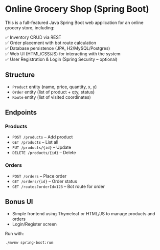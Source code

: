 
# Online Grocery Shop (Spring Boot)

This is a full-featured Java Spring Boot web application for an online grocery store, including:

✅ Inventory CRUD via REST  
✅ Order placement with bot route calculation  
✅ Database persistence (JPA, H2/MySQL/Postgres)  
✅ Web UI (HTML/CSS/JS) for interacting with the system  
✅ User Registration & Login (Spring Security – optional)

## Structure

- `Product` entity (name, price, quantity, x, y)
- `Order` entity (list of product + qty, status)
- `Route` entity (list of visited coordinates)

## Endpoints

### Products
- `POST /products` – Add product  
- `GET /products` – List all  
- `PUT /products/{id}` – Update  
- `DELETE /products/{id}` – Delete  

### Orders
- `POST /orders` – Place order  
- `GET /orders/{id}` – Order status  
- `GET /routes?orderId=123` – Bot route for order  

## Bonus UI
- Simple frontend using Thymeleaf or HTML/JS to manage products and orders
- Login/Register screen

Run with:
```
./mvnw spring-boot:run
```


